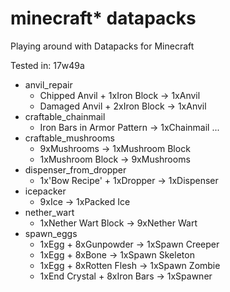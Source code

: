 # minecraft* datapacks
Playing around with Datapacks for Minecraft

Tested in: 17w49a

* anvil_repair
  * Chipped Anvil + 1xIron Block -> 1xAnvil
  * Damaged Anvil + 2xIron Block -> 1xAnvil
* craftable_chainmail
  * Iron Bars in Armor Pattern   -> 1xChainmail ...
* craftable_mushrooms
  * 9xMushrooms                  -> 1xMushroom Block
  * 1xMushroom Block             -> 9xMushrooms
* dispenser_from_dropper
  * 1x'Bow Recipe' + 1xDropper   -> 1xDispenser
* icepacker
  * 9xIce                        -> 1xPacked Ice
* nether_wart
  * 1xNether Wart Block          -> 9xNether Wart
* spawn_eggs
  * 1xEgg + 8xGunpowder          -> 1xSpawn Creeper
  * 1xEgg + 8xBone               -> 1xSpawn Skeleton
  * 1xEgg + 8xRotten Flesh       -> 1xSpawn Zombie
  * 1xEnd Crystal + 8xIron Bars  -> 1xSpawner